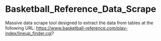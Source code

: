 # Basketball_Reference_Data_Scrape
 Massive data scrape tool designed to extract the data from tables at the following URL: https://www.basketball-reference.com/play-index/lineup_finder.cgi?

